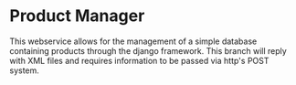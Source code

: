 # Product Manager

This webservice allows for the management of a simple database containing products through the django framework. This branch will reply with XML files and requires information to be passed via http's POST system.



